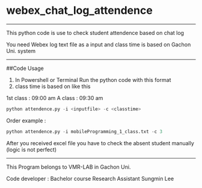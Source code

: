 # webex_chat_log_attendence

--------------------------
This python code is use to check student attendence based on chat log

You need Webex log text file as a input and class time is based on Gachon Uni. system

---------------------------

##Code Usage
1. In Powershell or Terminal Run the python code with this format
2. class time is based on like this

1st class : 09:00 am 
A class : 09:30 am

```python
python attendence.py -i <inputfile> -c <classtime>
```

Order example : 
```python
python attendence.py -i mobileProgramming_1_class.txt -c 3
```

After you received excel file you have to check the absent student manually (logic is not perfect)

----------------
This Program belongs to VMR-LAB in Gachon Uni.

Code developer : Bachelor course Research Assistant Sungmin Lee
    
    
  
